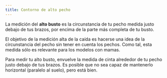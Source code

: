 ```yaml
---
title: Contorno de alto pecho
---
```


La medición del **alto busto** es la circunstancia de tu pecho medida justo debajo de tus brazos, por encima de la parte más completa de tu busto.

El objetivo de la medición alta de la caída es hacerse una idea de la circunstancia del pecho sin tener en cuenta los pechos. Como tal, esta medida sólo es relevante para los modelos con mamas.

Para medir tu alto busto, envuelve la medida de cinta alrededor de tu pecho justo debajo de tus brazos. Es posible que no sea capaz de mantenerlo horizontal (paralelo al suelo), pero está bien.
